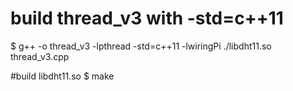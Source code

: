# build thread_v3 with -std=c++11 

$ g++ -o thread_v3 -lpthread  -std=c++11 -lwiringPi  ./libdht11.so thread_v3.cpp


#build libdht11.so 
$ make  




